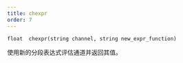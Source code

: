 ```yaml
---
title: chexpr
order: 7
---
```

`float  chexpr(string channel, string new_expr_function)`

使用新的分段表达式评估通道并返回其值。
